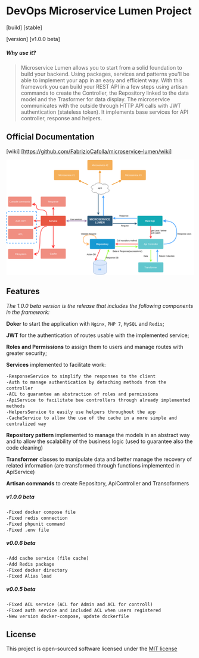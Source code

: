 # DevOps Microservice Lumen Project
[build] [stable]

[version] [v1.0.0 beta]

##### Why use it?
>Microservice Lumen allows you to start from a solid foundation to build your backend. Using packages, services and patterns you'll be able to implement your app in an easy and efficient way. With this framework you can build your REST API in a few steps using artisan commands to create the Controller, the Repository linked to the data model and the Trasformer for data display. The microservice communicates with the outside through HTTP API calls with JWT authentication (stateless token). It implements base services for API controller, response and helpers.

## Official Documentation
[wiki] [https://github.com/FabrizioCafolla/microservice-lumen/wiki]

![](.github/Microservice%20Lumen.png)

## Features 
_The 1.0.0 beta version is the release that includes the following components in the framework:_

**Doker** to start the application with `Nginx`, `PHP 7`, `MySQL` and `Redis`;

**JWT** for the authentication of routes usable with the implemented service;

**Roles and Permissions** to assign them to users and manage routes with greater security;

**Services** implemented to facilitate work:

    -ResponseService to simplify the responses to the client
    -Auth to manage authentication by detaching methods from the controller
    -ACL to guarantee an abstraction of roles and permissions
    -ApiService to facilitate bee controllers through already implemented methods
    -HelpersService to easily use helpers throughout the app
    -CacheService to allow the use of the cache in a more simple and centralized way

**Repository pattern** implemented to manage the models in an abstract way and to allow the scalability of the business logic (used to guarantee also the code cleaning)

**Transformer** classes to manipulate data and better manage the recovery of related information (are transformed through functions implemented in ApiService)
  
**Artisan commands** to create Repository, ApiController and Transoformers

   ##### v1.0.0 beta
    -Fixed docker compose file
    -Fixed redis connection
    -Fixed phpunit command
    -Fixed .env file
    
   ##### v0.0.6 beta
    -Add cache service (file cache)
    -Add Redis package
    -Fixed docker directory
    -Fixed Alias load
    
   ##### v0.0.5 beta
    -Fixed ACL service (ACL for Admin and ACL for controll)
    -Fixed auth service and included ACL when users registered
    -New version docker-compose, update dockerfile 

## License

This project is open-sourced software licensed under the [MIT license](http://opensource.org/licenses/MIT)
